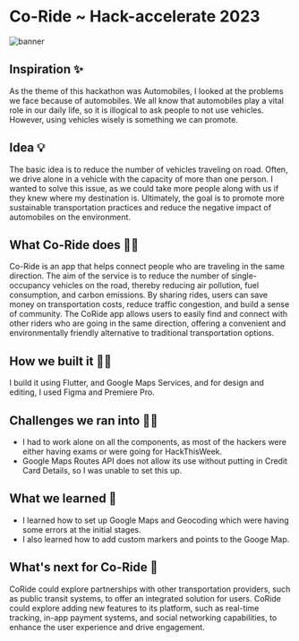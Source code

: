 # Co-Ride ~ Hack-accelerate 2023
![banner](https://github.com/AmanNegi/co-ride/blob/main/screenshots/banner.png)

## Inspiration ✨
As the theme of this hackathon was Automobiles, I looked at the problems we face because of automobiles. We all know that automobiles play a vital role in our daily life, so it is illogical to ask people to not use vehicles. However, using vehicles wisely is something we can promote.

## Idea 💡
The basic idea is to reduce the number of vehicles traveling on road. Often, we drive alone in a vehicle with the capacity of more than one person. I wanted to solve this issue, as we could take more people along with us if they knew where my destination is.  Ultimately, the goal is to promote more sustainable transportation practices and reduce the negative impact of automobiles on the environment.

## What Co-Ride does 🤷‍♀️
Co-Ride is an app that helps connect people who are traveling in the same direction. The aim of the service is to reduce the number of single-occupancy vehicles on the road, thereby reducing air pollution, fuel consumption, and carbon emissions. By sharing rides, users can save money on transportation costs, reduce traffic congestion, and build a sense of community. The CoRide app allows users to easily find and connect with other riders who are going in the same direction, offering a convenient and environmentally friendly alternative to traditional transportation options.

## How we built it 👩‍🔧
I build it using Flutter, and Google Maps Services, and for design and editing, I used Figma and Premiere Pro.

## Challenges we ran into 👷‍♂️
- I had to work alone on all the components, as most of the hackers were either having exams or were going for HackThisWeek.
- Google Maps Routes API does not allow its use without putting in Credit Card Details, so I was unable to set this up.

## What we learned 📝
- I learned how to set up Google Maps and Geocoding which were having some errors at the initial stages.
- I also learned how to add custom markers and points to the Googe Map.

## What's next for Co-Ride 🔮
CoRide could explore partnerships with other transportation providers, such as public transit systems, to offer an integrated solution for users. CoRide could explore adding new features to its platform, such as real-time tracking, in-app payment systems, and social networking capabilities, to enhance the user experience and drive engagement.
